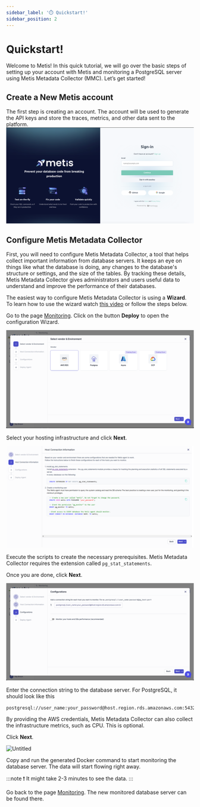 ```yaml
---
sidebar_label: '⏱️ Quickstart!'
sidebar_position: 2
---
```


# Quickstart!
Welcome to Metis! In this quick tutorial, we will go over the basic steps of setting up your account with Metis and monitoring a PostgreSQL server using Metis Metadata Collector (MMC). 
Let’s get started!

## Create a New Metis account
The first step is creating an account. The account will be used to generate the API keys and store the traces, metrics, and other data sent to the platform. 
![Untitled](Quickstart/metis_login_page.png) 

## Configure Metis Metadata Collector
First, you will need to configure Metis Metadata Collector, a tool that helps collect important information from database servers. It keeps an eye on things like what the database is doing, any changes to the database's structure or settings, and the size of the tables. By tracking these details, Metis Metadata Collector gives administrators and users useful data to understand and improve the performance of their databases. 

The easiest way to configure Metis Metadata Collector is using a **Wizard**. To learn how to use the wizard watch [this video](https://youtu.be/K8yMuhfBGfU) or follow the steps below. 

Go to the page [Monitoring](https://app.metisdata.io/monitoring). Click on the button **Deploy** to open the configuration Wizard.

![Untitled](Quickstart/New_PG_Wizard_Select_vendor.png)

Select your hosting infrastructure and click **Next**.

![Untitled](Quickstart/New_PG_Wizard_Configure_server.png)

Execute the scripts to create the necessary prerequisites. Metis Metadata Collector requires the extension called ```pg_stat_statements```.

Once you are done, click **Next**.

![Untitled](Quickstart/New_PG_Wizard_Con_str.png)

Enter the connection string to the database server. For PostgreSQL, it should look like this

```
postgresql://user_name:your_password@host.region.rds.amazonaws.com:5432
````

By providing the AWS credentials, Metis Metadata Collector can also collect the infrastructure metrics, such as CPU. This is optional.

Click **Next**.

![Untitled](Quickstart/New_PG_Wizard_Docker_Run.png)

Copy and run the generated Docker command to start monitoring the database server. The data will start flowing right away.

:::note
❗ It might take 2-3 minutes to see the data.
:::
  
Go back to the page [Monitoring](https://app.metisdata.io/monitoring). The new monitored database server can be found there.
